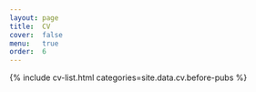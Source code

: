 ```yaml
---
layout: page
title:  CV
cover:  false
menu:   true
order:  6
---
```


{% include cv-list.html categories=site.data.cv.before-pubs %}
<!-- <h2>Papers</h2> -->
<!-- {% include paper-list.html venue='journal' heading='Refereed journal articles' %}
{% include paper-list.html venue='conference' heading='Refereed conference papers' %}
{% include paper-list.html venue='workshop' heading='Refereed workshop and demonstration papers' %}
{% include paper-list.html venue='working' heading='Unpublished working papers' %}
{% include cv-list.html categories=site.data.cv.after-pubs %} -->


